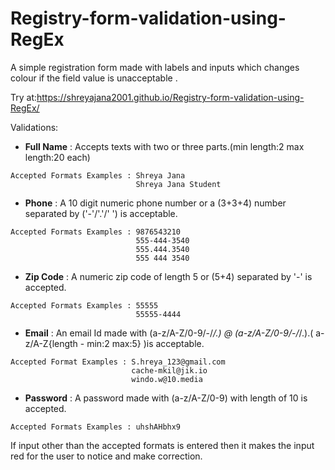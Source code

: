 # Registry-form-validation-using-RegEx

A simple registration form made with labels and inputs which changes colour if the field value is unacceptable .

Try at:https://shreyajana2001.github.io/Registry-form-validation-using-RegEx/

Validations:
*  **Full Name** : Accepts texts with two or three parts.(min length:2 max length:20 each)
```
Accepted Formats Examples : Shreya Jana
                            Shreya Jana Student
```
*  **Phone** : A 10 digit numeric phone number or a (3+3+4) number separated by ('-'/'.'/' ') is acceptable.
```
Accepted Formats Examples : 9876543210
                            555-444-3540
                            555.444.3540
                            555 444 3540
```
*  **Zip Code** : A numeric zip code of length 5 or (5+4) separated by '-' is accepted.
```
Accepted Formats Examples : 55555
                            55555-4444
 ```
*  **Email** : An email Id made with (a-z/A-Z/0-9/-/_/.) @ (a-z/A-Z/0-9/-/_/.).( a-z/A-Z{length - min:2 max:5} )is acceptable.
 ```
 Accepted Format Examples : S.hreya_123@gmail.com
                            cache-mkil@jik.io
                            windo.w@10.media
 ```
*  **Password** : A password made with (a-z/A-Z/0-9) with length of 10 is accepted.
```
Accepted Formats Examples : uhshAHbhx9
```

If input other than the accepted formats is entered then it makes the input red for the user to notice and make correction. 

 
